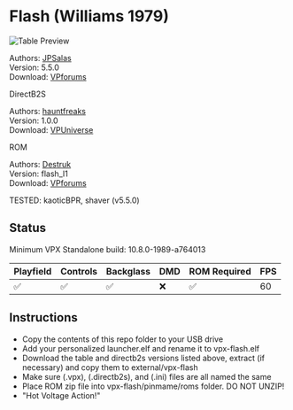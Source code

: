 # Flash (Williams 1979)

![Table Preview](../../images/vpx-flash1979-preview.jpg)

Authors: [JPSalas](https://www.vpforums.org/index.php?showuser=277)  
Version: 5.5.0  
Download: [VPforums](https://www.vpforums.org/index.php?app=downloads&showfile=12024)

DirectB2S

Authors: [hauntfreaks](https://vpuniverse.com/profile/5216-hauntfreaks/)  
Version:  1.0.0  
Download: [VPUniverse](https://vpuniverse.com/files/file/14340-flash-williams-1979-b2s/)

ROM

Authors: [Destruk](https://www.vpforums.org/index.php?showuser=5)  
Version:  flash_l1  
Download: [VPforums](http://www.vpforums.org/index.php?app=downloads&showfile=758)

TESTED: kaoticBPR, shaver (v5.5.0)

## Status 

Minimum VPX Standalone build: 10.8.0-1989-a764013

| Playfield | Controls | Backglass | DMD | ROM Required | FPS | 
|-----------|----------|-----------|-----|--------------|-----|
| :white_check_mark: | :white_check_mark: | :white_check_mark: | :x: | :white_check_mark: | 60 |

## Instructions

- Copy the contents of this repo folder to your USB drive
- Add your personalized launcher.elf and rename it to vpx-flash.elf
- Download the table and directb2s versions listed above, extract (if necessary) and copy them to external/vpx-flash
- Make sure (.vpx), (.directb2s), and (.ini) files are all named the same
- Place ROM zip file into vpx-flash/pinmame/roms folder. DO NOT UNZIP!
- "Hot Voltage Action!"
